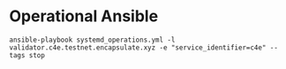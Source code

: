 # Operational Ansible

```
ansible-playbook systemd_operations.yml -l validator.c4e.testnet.encapsulate.xyz -e "service_identifier=c4e" --tags stop
```
